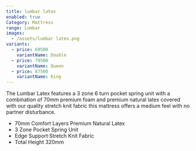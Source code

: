 ```yaml
---
title: lumbar latex
enabled: true
Category: Mattress
range: Lumbar
images:
  - /assets/lumbar latex.png
variants:
  - price: 69500
    variantName: Double
  - price: 79500
    variantName: Queen
  - price: 87500
    variantName: King
---
```

The Lumbar Latex features a 3 zone 6 turn pocket spring unit with a combination of 70mm premium foam and premium natural latex  covered with our quality stretch knit fabric this mattress offers a medium feel with no partner disturbance.
* 70mm Comfort Layers Premium Natural Latex
* 3 Zone Pocket Spring Unit
* Edge Support·Stretch Knit Fabric
* Total Height 320mm